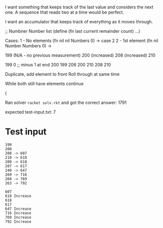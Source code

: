 I want something that keeps track of the last value and considers the next one. A sequence that reads two at a time would be perfect.

I want an accumulator that keeps track of everything as it moves through.

;; Numbner Number list
(define (fn last current remainder count) ...)


Cases:
1 - No elements (fn nil nil Numbers 0) -> case 2
2 - 1st element (fn nil Number Numbers 0) -> 


199 (N/A - no previous measurement)
200 (increased)
208 (increased)
210

199 0 ;; minus 1 at end
200 199
208 200
210 208
    210

Duplicate, add element to front
Roll through at same time

While both still have elements continue

(


Ran solver
`racket solv.rkt` and got the correct answer: 1791

expected test-input.txt: 7

# Test input
```
199
200
208 -> 607
210 -> 618
200 -> 618
207 -> 617
240 -> 647
269 -> 716
260 -> 769
263 -> 792

607
618 Increase
618 
617
647 Increase
716 Increase
769 Increase
792 Increase

```
